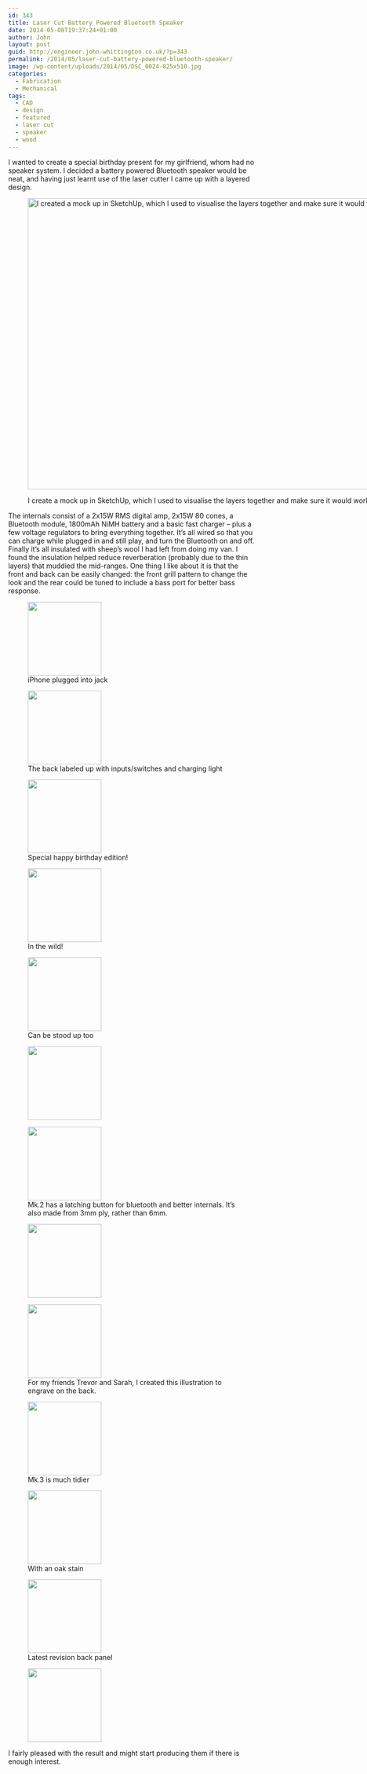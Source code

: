 ```yaml
---
id: 343
title: Laser Cut Battery Powered Bluetooth Speaker
date: 2014-05-08T19:37:24+01:00
author: John
layout: post
guid: http://engineer.john-whittington.co.uk/?p=343
permalink: /2014/05/laser-cut-battery-powered-bluetooth-speaker/
image: /wp-content/uploads/2014/05/DSC_0024-825x510.jpg
categories:
  - Fabrication
  - Mechanical
tags:
  - CAD
  - design
  - featured
  - laser cut
  - speaker
  - wood
---
```

I wanted to create a special birthday present for my girlfriend, whom had no speaker system. I decided a battery powered Bluetooth speaker would be neat, and having just learnt use of the laser cutter I came up with a layered design.<figure id="attachment_349" aria-describedby="caption-attachment-349" style="width: 922px" class="wp-caption aligncenter">

[<img loading="lazy" class="size-full wp-image-349" src="http://engineer.john-whittington.co.uk/wp-content/uploads/2014/05/Screen-Shot-2014-05-08-at-20.36.09.png" alt="I created a mock up in SketchUp, which I used to visualise the layers together and make sure it would work." width="922" height="593" srcset="/assets/img/uploads/2014/05/Screen-Shot-2014-05-08-at-20.36.09.png 922w, /assets/img/uploads/2014/05/Screen-Shot-2014-05-08-at-20.36.09-300x192.png 300w, /assets/img/uploads/2014/05/Screen-Shot-2014-05-08-at-20.36.09-466x300.png 466w" sizes="(max-width: 922px) 100vw, 922px" />](http://engineer.john-whittington.co.uk/wp-content/uploads/2014/05/Screen-Shot-2014-05-08-at-20.36.09.png)<figcaption id="caption-attachment-349" class="wp-caption-text">I create a mock up in SketchUp, which I used to visualise the layers together and make sure it would work.</figcaption></figure> 

The internals consist of a 2x15W RMS digital amp, 2x15W 80 cones, a Bluetooth module, 1800mAh NiMH battery and a basic fast charger &#8211; plus a few voltage regulators to bring everything together. It&#8217;s all wired so that you can charge while plugged in and still play, and turn the Bluetooth on and off. Finally it&#8217;s all insulated with sheep&#8217;s wool I had left from doing my van. I found the insulation helped reduce reverberation (probably due to the thin layers) that muddied the mid-ranges. One thing I like about it is that the front and back can be easily changed: the front grill pattern to change the look and the rear could be tuned to include a bass port for better bass response.

<div id='gallery-5' class='gallery galleryid-343 gallery-columns-3 gallery-size-thumbnail'>
  <figure class='gallery-item'> 
  
  <div class='gallery-icon landscape'>
    <a href='http://localhost/2014/05/laser-cut-battery-powered-bluetooth-speaker/dsc_0406/'><img width="150" height="150" src="/assets/img/uploads/2014/05/DSC_0406-150x150.jpg" class="attachment-thumbnail size-thumbnail" alt="" loading="lazy" aria-describedby="gallery-5-344" /></a>
  </div><figcaption class='wp-caption-text gallery-caption' id='gallery-5-344'> iPhone plugged into jack </figcaption></figure><figure class='gallery-item'> 
  
  <div class='gallery-icon landscape'>
    <a href='http://localhost/2014/05/laser-cut-battery-powered-bluetooth-speaker/dsc_0408/'><img width="150" height="150" src="/assets/img/uploads/2014/05/DSC_0408-150x150.jpg" class="attachment-thumbnail size-thumbnail" alt="" loading="lazy" aria-describedby="gallery-5-345" /></a>
  </div><figcaption class='wp-caption-text gallery-caption' id='gallery-5-345'> The back labeled up with inputs/switches and charging light </figcaption></figure><figure class='gallery-item'> 
  
  <div class='gallery-icon landscape'>
    <a href='http://localhost/2014/05/laser-cut-battery-powered-bluetooth-speaker/dsc_0410/'><img width="150" height="150" src="/assets/img/uploads/2014/05/DSC_0410-150x150.jpg" class="attachment-thumbnail size-thumbnail" alt="" loading="lazy" aria-describedby="gallery-5-346" /></a>
  </div><figcaption class='wp-caption-text gallery-caption' id='gallery-5-346'> Special happy birthday edition! </figcaption></figure><figure class='gallery-item'> 
  
  <div class='gallery-icon landscape'>
    <a href='http://localhost/2014/05/laser-cut-battery-powered-bluetooth-speaker/dsc_0411/'><img width="150" height="150" src="/assets/img/uploads/2014/05/DSC_0411-150x150.jpg" class="attachment-thumbnail size-thumbnail" alt="" loading="lazy" aria-describedby="gallery-5-347" /></a>
  </div><figcaption class='wp-caption-text gallery-caption' id='gallery-5-347'> In the wild! </figcaption></figure><figure class='gallery-item'> 
  
  <div class='gallery-icon landscape'>
    <a href='http://localhost/2014/05/laser-cut-battery-powered-bluetooth-speaker/dsc_0413/'><img width="150" height="150" src="/assets/img/uploads/2014/05/DSC_0413-150x150.jpg" class="attachment-thumbnail size-thumbnail" alt="" loading="lazy" aria-describedby="gallery-5-348" /></a>
  </div><figcaption class='wp-caption-text gallery-caption' id='gallery-5-348'> Can be stood up too </figcaption></figure><figure class='gallery-item'> 
  
  <div class='gallery-icon landscape'>
    <a href='http://localhost/2014/05/laser-cut-battery-powered-bluetooth-speaker/dsc_0027/'><img width="150" height="150" src="/assets/img/uploads/2014/05/DSC_0027-150x150.jpg" class="attachment-thumbnail size-thumbnail" alt="" loading="lazy" /></a>
  </div></figure><figure class='gallery-item'> 
  
  <div class='gallery-icon landscape'>
    <a href='http://localhost/2014/05/laser-cut-battery-powered-bluetooth-speaker/dsc_0018/'><img width="150" height="150" src="/assets/img/uploads/2014/05/DSC_0018-150x150.jpg" class="attachment-thumbnail size-thumbnail" alt="" loading="lazy" aria-describedby="gallery-5-462" /></a>
  </div><figcaption class='wp-caption-text gallery-caption' id='gallery-5-462'> Mk.2 has a latching button for bluetooth and better internals. It&#8217;s also made from 3mm ply, rather than 6mm. </figcaption></figure><figure class='gallery-item'> 
  
  <div class='gallery-icon portrait'>
    <a href='http://localhost/2014/05/laser-cut-battery-powered-bluetooth-speaker/dsc_0020/'><img width="150" height="150" src="/assets/img/uploads/2014/05/DSC_0020-150x150.jpg" class="attachment-thumbnail size-thumbnail" alt="" loading="lazy" /></a>
  </div></figure><figure class='gallery-item'> 
  
  <div class='gallery-icon landscape'>
    <a href='http://localhost/2014/05/laser-cut-battery-powered-bluetooth-speaker/dsc_0021/'><img width="150" height="150" src="/assets/img/uploads/2014/05/DSC_0021-150x150.jpg" class="attachment-thumbnail size-thumbnail" alt="" loading="lazy" aria-describedby="gallery-5-464" /></a>
  </div><figcaption class='wp-caption-text gallery-caption' id='gallery-5-464'> For my friends Trevor and Sarah, I created this illustration to engrave on the back. </figcaption></figure><figure class='gallery-item'> 
  
  <div class='gallery-icon landscape'>
    <a href='http://localhost/2014/05/laser-cut-battery-powered-bluetooth-speaker/dsc_0025/'><img width="150" height="150" src="/assets/img/uploads/2014/05/DSC_0025-150x150.jpg" class="attachment-thumbnail size-thumbnail" alt="" loading="lazy" aria-describedby="gallery-5-696" /></a>
  </div><figcaption class='wp-caption-text gallery-caption' id='gallery-5-696'> Mk.3 is much tidier </figcaption></figure><figure class='gallery-item'> 
  
  <div class='gallery-icon landscape'>
    <a href='http://localhost/2014/05/laser-cut-battery-powered-bluetooth-speaker/dsc_0008/'><img width="150" height="150" src="/assets/img/uploads/2014/05/DSC_0008-150x150.jpg" class="attachment-thumbnail size-thumbnail" alt="" loading="lazy" aria-describedby="gallery-5-699" /></a>
  </div><figcaption class='wp-caption-text gallery-caption' id='gallery-5-699'> With an oak stain </figcaption></figure><figure class='gallery-item'> 
  
  <div class='gallery-icon landscape'>
    <a href='http://localhost/2014/05/laser-cut-battery-powered-bluetooth-speaker/dsc_0030-2/'><img width="150" height="150" src="/assets/img/uploads/2014/05/DSC_0030-150x150.jpg" class="attachment-thumbnail size-thumbnail" alt="" loading="lazy" aria-describedby="gallery-5-697" /></a>
  </div><figcaption class='wp-caption-text gallery-caption' id='gallery-5-697'> Latest revision back panel </figcaption></figure><figure class='gallery-item'> 
  
  <div class='gallery-icon landscape'>
    <a href='http://localhost/2014/05/laser-cut-battery-powered-bluetooth-speaker/dsc_0031/'><img width="150" height="150" src="/assets/img/uploads/2014/05/DSC_0031-150x150.jpg" class="attachment-thumbnail size-thumbnail" alt="" loading="lazy" /></a>
  </div></figure>
</div>

I fairly pleased with the result and might start producing them if there is enough interest.